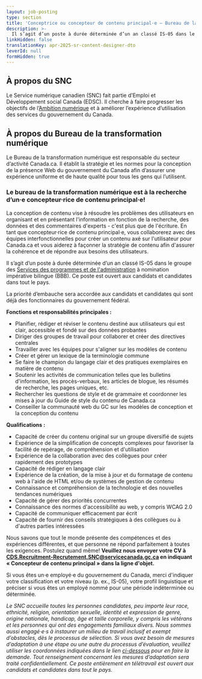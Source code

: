 ```yaml
---
layout: job-posting
type: section
title: 'Conceptrice ou concepteur de contenu principal·e — Bureau de la transformation numérique'
description: >-
  Il s’agit d’un poste à durée déterminée d’un an classé IS-05 dans le groupe des Services des programmes et de l'administration à nomination impérative bilingue (BBB). Ce poste entièrement en télétravail est ouvert aux candidats et candidates de tout le pays. 
linkHidden: false
translationKey: apr-2025-sr-content-designer-dto
leverId: null
formHidden: true
---
```


## À propos du SNC 

Le Service numérique canadien (SNC) fait partie d’Emploi et Développement social Canada (EDSC). Il cherche à faire progresser les objectifs de l’[Ambition numérique](https://www.canada.ca/fr/gouvernement/systeme/gouvernement-numerique/plans-strategiques-operations-numeriques-gouvernement-canada/ambition-numerique-canada.html) et à améliorer l’expérience d’utilisation des services du gouvernement du Canada.

## À propos du Bureau de la transformation numérique
Le Bureau de la transformation numérique est responsable du secteur d’activité Canada.ca. Il établit la stratégie et les normes pour la conception de la présence Web du gouvernement du Canada afin d’assurer une expérience uniforme et de haute qualité pour tous les gens qui l’utilisent. 

### **Le bureau de la transformation numérique est à la recherche d’un·e concepteur·rice de contenu principal·e!**

La conception de contenu vise à résoudre les problèmes des utilisateurs en organisant et en présentant l'information en fonction de la recherche, des données et des commentaires d'experts - c'est plus que de l'écriture. En tant que concepteur·rice de contenu principal·e, vous collaborerez avec des équipes interfonctionnelles pour créer un contenu axé sur l'utilisateur pour Canada.ca et vous aiderez à façonner la stratégie de contenu afin d'assurer la cohérence et de répondre aux besoins des utilisateurs.

Il s’agit d’un poste à durée déterminée d’un an classé IS-05 dans le groupe des [Services des programmes et de l'administration](https://www.tbs-sct.canada.ca/agreements-conventions/view-visualiser-fra.aspx?id=15) à nomination impérative bilingue (BBB). Ce poste est ouvert aux candidats et candidates dans tout le pays. 

La priorité d’embauche sera accordée aux candidats et candidates qui sont déjà des fonctionnaires du gouvernement fédéral.

**Fonctions et responsabilités principales :**
- Planifier, rédiger et réviser le contenu destiné aux utilisateurs qui est clair, accessible et fondé sur des données probantes
- Diriger des groupes de travail pour collaborer et créer des directives centrales 
- Travailler avec les équipes pour s'aligner sur les modèles de contenu 
- Créer et gérer un lexique de la terminologie commune
- Se faire le champion du langage clair et des pratiques exemplaires en matière de contenu
- Soutenir les activités de communication telles que les bulletins d'information, les procès-verbaux, les articles de blogue, les résumés de recherche, les pages uniques, etc. 
- Rechercher les questions de style et de grammaire et coordonner les mises à jour du Guide de style du contenu de Canada.ca
- Conseiller la communauté web du GC sur les modèles de conception et la conception du contenu

**Qualifications :**
- Capacité de créer du contenu original sur un groupe diversifié de sujets
- Expérience de la simplification de concepts complexes pour favoriser la facilité de repérage, de compréhension et d'utilisation
- Expérience de la collaboration avec des collègues pour créer rapidement des prototypes
- Capacité de rédiger en langage clair 
- Expérience de la création, de la mise à jour et du formatage de contenu web à l'aide de HTML et/ou de systèmes de gestion de contenu
- Connaissance et compréhension de la technologie et des nouvelles tendances numériques 
- Capacité de gérer des priorités concurrentes 
- Connaissance des normes d'accessibilité au web, y compris WCAG 2.0 
- Capacité de communiquer efficacement par écrit
- Capacité de fournir des conseils stratégiques à des collègues ou à d'autres parties intéressées

Nous savons que tout le monde présente des compétences et des expériences différentes, et que personne ne répond parfaitement à toutes les exigences. Postulez quand même! **Veuillez nous envoyer votre CV à CDS.Recruitment-Recrutement.SNC@servicecanada.gc.ca en indiquant « Concepteur de contenu principal » dans la ligne d'objet.**

Si vous êtes un·e employé·e du gouvernement du Canada, merci d'indiquer votre classification et votre niveau (p. ex., IS-05), votre profil linguistique et préciser si vous êtes un employé nommé pour une période indéterminée ou déterminée.

*Le SNC accueille toutes les personnes candidates, peu importe leur race, ethnicité, religion, orientation sexuelle, identité et expression de genre, origine nationale, handicap, âge et taille corporelle, y compris les vétérans et les personnes qui ont des engagements familiaux divers. Nous sommes aussi engagé·e·s à instaurer un milieu de travail inclusif et exempt d’obstacles, dès le processus de sélection. Si vous avez besoin de mesures d’adaptation à une étape ou une autre du processus d’évaluation, veuillez utiliser les coordonnées indiquées dans le lien [ci-dessous](https://www.canada.ca/fr/commission-fonction-publique/services/mesures-d-adaptation-matiere-evaluation.html) pour en faire la demande. Tout renseignement concernant les mesures d’adaptation sera traité confidentiellement. Ce poste entièrement en télétravail est ouvert aux candidats et candidates dans tout le pays.*

